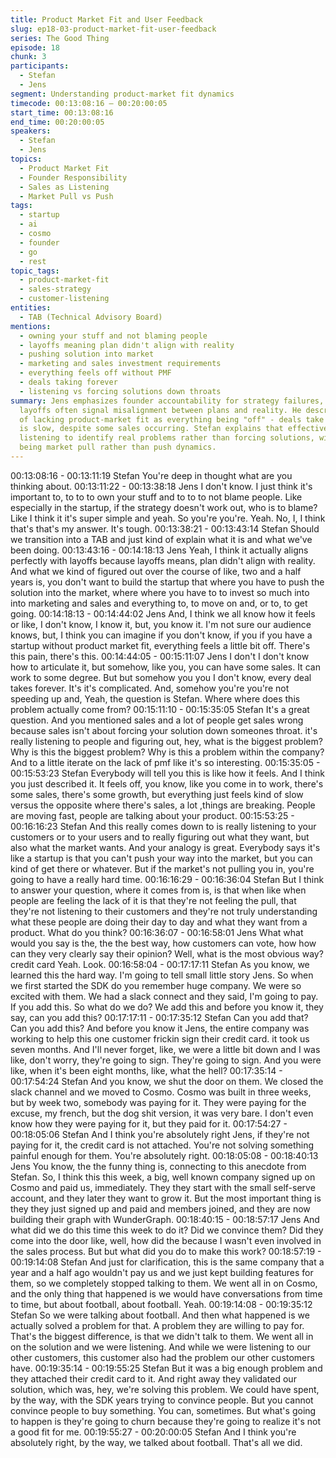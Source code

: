```yaml
---
title: Product Market Fit and User Feedback
slug: ep18-03-product-market-fit-user-feedback
series: The Good Thing
episode: 18
chunk: 3
participants:
  - Stefan
  - Jens
segment: Understanding product-market fit dynamics
timecode: 00:13:08:16 – 00:20:00:05
start_time: 00:13:08:16
end_time: 00:20:00:05
speakers:
  - Stefan
  - Jens
topics:
  - Product Market Fit
  - Founder Responsibility
  - Sales as Listening
  - Market Pull vs Push
tags:
  - startup
  - ai
  - cosmo
  - founder
  - go
  - rest
topic_tags:
  - product-market-fit
  - sales-strategy
  - customer-listening
entities:
  - TAB (Technical Advisory Board)
mentions:
  - owning your stuff and not blaming people
  - layoffs meaning plan didn't align with reality
  - pushing solution into market
  - marketing and sales investment requirements
  - everything feels off without PMF
  - deals taking forever
  - listening vs forcing solutions down throats
summary: Jens emphasizes founder accountability for strategy failures, noting that
  layoffs often signal misalignment between plans and reality. He describes the feeling
  of lacking product-market fit as everything being "off" - deals take forever, growth
  is slow, despite some sales occurring. Stefan explains that effective sales is about
  listening to identify real problems rather than forcing solutions, with the goal
  being market pull rather than push dynamics.
---
```


00:13:08:16 - 00:13:11:19
Stefan
You're deep in thought what are you thinking about.
00:13:11:22 - 00:13:38:18
Jens
I don't know. I just think it's important to, to to to own your stuff and to to to not blame people.
Like especially in the startup, if the strategy doesn't work out, who is to blame? Like I think it it's
super simple and yeah. So you're you're. Yeah. No, I, I think that's that's my answer. It's tough.
00:13:38:21 - 00:13:43:14
Stefan
Should we transition into a TAB and just kind of explain what it is and what we've been doing.
00:13:43:16 - 00:14:18:13
Jens
Yeah, I think it actually aligns perfectly with layoffs because layoffs means, plan didn't align with
reality. And what we kind of figured out over the course of like, two and a half years is, you don't
want to build the startup that where you have to push the solution into the market, where where
you have to to invest so much into into marketing and sales and everything to, to move on and,
or to, to get going.
00:14:18:13 - 00:14:44:02
Jens
And, I think we all know how it feels or like, I don't know, I know it, but, you know it. I'm not sure
our audience knows, but, I think you can imagine if you don't know, if you if you have a startup
without product market fit, everything feels a little bit off. There's this pain, there's this.
00:14:44:05 - 00:15:11:07
Jens
I don't I don't know how to articulate it, but somehow, like you, you can have some sales. It can
work to some degree. But but somehow you you I don't know, every deal takes forever. It's it's
complicated. And, somehow you're you're not speeding up and, Yeah, the question is Stefan.
Where where does this problem actually come from?
00:15:11:10 - 00:15:35:05
Stefan
It's a great question. And you mentioned sales and a lot of people get sales wrong because
sales isn't about forcing your solution down someones throat. it's really listening to people and
figuring out, hey, what is the biggest problem? Why is this the biggest problem? Why is this a
problem within the company? And to a little iterate on the lack of pmf like it's so interesting.
00:15:35:05 - 00:15:53:23
Stefan
Everybody will tell you this is like how it feels. And I think you just described it. It feels off, you
know, like you come in to work, there's some sales, there's some growth, but everything just
feels kind of slow versus the opposite where there's sales, a lot ,things are breaking. People are
moving fast, people are talking about your product.
00:15:53:25 - 00:16:16:23
Stefan
And this really comes down to is really listening to your customers or to your users and to really
figuring out what they want, but also what the market wants. And your analogy is great.
Everybody says it's like a startup is that you can't push your way into the market, but you can
kind of get there or whatever. But if the market's not pulling you in, you're going to have a really
hard time.
00:16:16:29 - 00:16:36:04
Stefan
But I think to answer your question, where it comes from is, is that when like when people are
feeling the lack of it is that they're not feeling the pull, that they're not listening to their customers
and they're not truly understanding what these people are doing their day to day and what they
want from a product. What do you think?
00:16:36:07 - 00:16:58:01
Jens
What what would you say is the, the the best way, how customers can vote, how how can they
very clearly say their opinion? Well, what is the most obvious way? credit card Yeah. Look.
00:16:58:04 - 00:17:17:11
Stefan
As you know, we learned this the hard way. I'm going to tell small little story Jens. So when we
first started the SDK do you remember huge company. We were so excited with them. We had a
slack connect and they said, I'm going to pay. If you add this. So what do we do? We add this
and before you know it, they say, can you add this?
00:17:17:11 - 00:17:35:12
Stefan
Can you add that? Can you add this? And before you know it Jens, the entire company was
working to help this one customer frickin sign their credit card. it took us seven months. And I'll
never forget, like, we were a little bit down and I was like, don't worry, they're going to sign.
They're going to sign. And you were like, when it's been eight months, like, what the hell?
00:17:35:14 - 00:17:54:24
Stefan
And you know, we shut the door on them. We closed the slack channel and we moved to
Cosmo. Cosmo was built in three weeks, but by week two, somebody was paying for it. They
were paying for the excuse, my french, but the dog shit version, it was very bare. I don't even
know how they were paying for it, but they paid for it.
00:17:54:27 - 00:18:05:06
Stefan
And I think you're absolutely right Jens, if they're not paying for it, the credit card is not attached.
You're not solving something painful enough for them. You're absolutely right.
00:18:05:08 - 00:18:40:13
Jens
You know, the the funny thing is, connecting to this anecdote from Stefan. So, I think this this
week, a big, well known company signed up on Cosmo and paid us, immediately. They they
start with the small self-serve account, and they later they want to grow it. But the most
important thing is they they just signed up and paid and members joined, and they are now
building their graph with WunderGraph.
00:18:40:15 - 00:18:57:17
Jens
And what did we do this time this week to do it? Did we convince them? Did they come into the
door like, well, how did the because I wasn't even involved in the sales process. But but what
did you do to make this work?
00:18:57:19 - 00:19:14:08
Stefan
And just for clarification, this is the same company that a year and a half ago wouldn't pay us
and we just kept building features for them, so we completely stopped talking to them. We went
all in on Cosmo, and the only thing that happened is we would have conversations from time to
time, but about football, about football. Yeah.
00:19:14:08 - 00:19:35:12
Stefan
So we were talking about football. And then what happened is we actually solved a problem for
that. A problem they are willing to pay for. That's the biggest difference, is that we didn't talk to
them. We went all in on the solution and we were listening. And while we were listening to our
other customers, this customer also had the problem our other customers have.
00:19:35:14 - 00:19:55:25
Stefan
But it was a big enough problem and they attached their credit card to it. And right away they
validated our solution, which was, hey, we're solving this problem. We could have spent, by the
way, with the SDK years trying to convince people. But you cannot convince people to buy
something. You can, sometimes. But what's going to happen is they're going to churn because
they're going to realize it's not a good fit for me.
00:19:55:27 - 00:20:00:05
Stefan
And I think you're absolutely right, by the way, we talked about football. That's all we did.